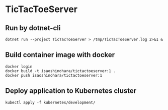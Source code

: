 # TicTacToeServer

## Run by dotnet-cli
```
dotnet run --project TicTacToeServer > /tmp/TicTacToeServer.log 2>&1 &
```

## Build container image with docker
```
docker login
docker build -t isaoshinohara/tictactoeserver:1 .
docker push isaoshinohara/tictactoeserver:1
```

## Deploy application to Kubernetes cluster
```
kubectl apply -f kubernetes/development/
```

